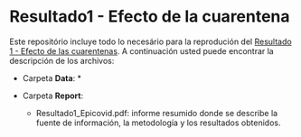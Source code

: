 # Resultado1 - Efecto de la cuarentena

Este repositório incluye todo lo necesário para la reprodución del [Resultado 1 - Efecto de las cuarentenas](https://www.desarrollate.cl/epicovid_bk/?lang=es). A continuación usted puede encontrar la descripción de los archivos:

* Carpeta **Data**:
  * 

* Carpeta **Report**:
  * Resultado1_Epicovid.pdf: informe resumido donde se describe la fuente de información, la metodología y los resultados obtenidos.
